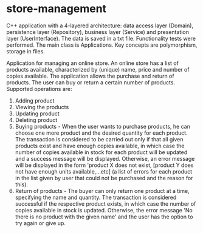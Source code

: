 # store-management
C++ application with a 4-layered architecture: data access layer (Domain), persistence layer (Repository), business layer (Service) and presentation layer (UserInterface). The data is saved in a txt file. Functionality tests were performed. The main class is Applications. Key concepts are polymorphism, storage in files.

Application for managing an online store. An online store has a list of products available, characterized by (unique) name, price and number of copies available. The application allows the purchase and return of products. The user can buy or return a certain number of products. Supported operations are:
1. Adding product
2. Viewing the products
3. Updating product
4. Deleting product
5. Buying products - When the user wants to purchase products, he can choose one more product and the desired quantity for each product. The transaction is considered to be carried out only if that all given products exist and have enough copies available, in which case the number of copies available in stock for each product will be updated and a success message will be displayed. Otherwise, an error message will be displayed in the form 'product X does not exist, [product Y does not have enough units available,...etc] (a list of errors for each product in the list given by user that could not be purchased and the reason for this).
7. Return of products - The buyer can only return one product at a time, specifying the name and quantity. The transaction is considered successful if the respective product exists, in which case the number of copies available in stock is updated. Otherwise, the error message 'No there is no product with the given name' and the user has the option to try again or give up.
